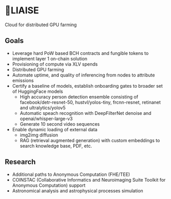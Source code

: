 # 🤔LIAISE
Cloud for distributed GPU farming

## Goals

* Leverage hard PoW based BCH contracts and fungible tokens to implement layer 1 on-chain solution
* Provisioning of compute via XLV spends
* Distributed GPU farming
* Automate uptime, and quality of inferencing from nodes to attribute emissions
* Certify a baseline of models, establish onboarding gates to broader set of HuggingFace models
  * High accuracy person detection ensemble consisting of facebook/detr-resnet-50, hustvl/yolos-tiny, frcnn-resnet, retinanet and ultralytics/yolov5
  * Automatic speach recognition with DeepFilterNet denoise and openai/whisper-large-v3
  * Generate 10 second video sequences
* Enable dynamic loading of external data
  * img2img diffusion
  * RAG (retrieval augmented generation) with custom embeddings to search knowledge base, PDF, etc.

## Research

* Additional paths to Anonymous Computation (FHE/TEE)
* COINSTAC (Collaborative Informatics and Neuroimaging Suite Toolkit for Anonymous Computation) support
* Astronomical analysis and astrophysical processes simulation
